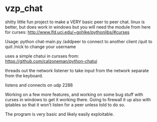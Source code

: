 # vzp_chat
shitty little fun project to make a VERY basic peer to peer chat. linux is better, but does work in windows but you will need the module from here for curses:  http://www.lfd.uci.edu/~gohlke/pythonlibs/#curses

Usage:  python chat-main.py
/addpeer to connect to another client
/quit to quit
/nick to change your username


uses a simple chatui in cursses from:  https://github.com/calzoneman/python-chatui

threads out the network listener to take input from the network separate from the keyboard.

listens and connects on udp 2288

Working on a few more features, and working on some bug stuff with curses in windows to get it working there.
Going to firewall it up also with iptables so that it won't listen for a peer unless told to do so.  

The program is very basic and likely easily exploitable.
